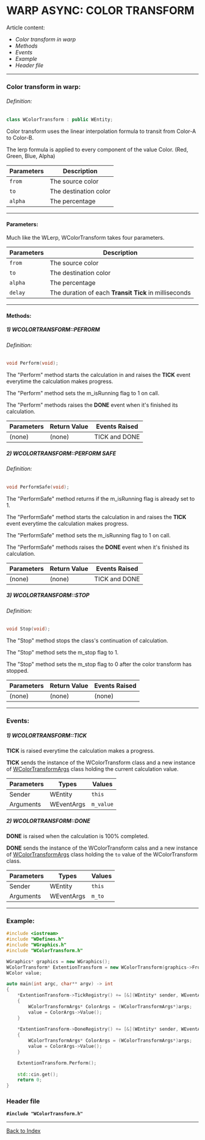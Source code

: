 # WARP ASYNC: COLOR TRANSFORM
Article content:
- _Color transform in warp_
- _Methods_
- _Events_
- _Example_
- _Header file_
---
### Color transform in warp:

###### Definition:
```cpp
class WColorTransform : public WEntity;
```

Color transform uses the linear interpolation formula to transit from Color-A to Color-B.

The lerp formula is applied to every component of the value Color. (Red, Green, Blue, Alpha)


|Parameters|Description|
|----------|------------|
| ```from``` | The source color |
| ```to``` | The destination color |
| ```alpha``` | The percentage


---

#### Parameters:

Much like the WLerp, WColorTransform takes four parameters.

|Parameters|Description|
|----------|------------|
| ```from``` | The source color |
| ```to``` | The destination color |
| ```alpha``` | The percentage
| ```delay``` | The duration of each **Transit Tick** in milliseconds
---

#### Methods:

##### 1) WCOLORTRANSFORM::PEFRORM

###### Definition:
```cpp
void Perform(void);
```

The "Perform" method starts the calculation in and raises the **TICK** event everytime the calculation makes progress.

The "Perform" method sets the m_isRunning flag to 1 on call.

The "Perform" methods raises the **DONE** event when it's finished its calculation.


|Parameters|Return Value|Events Raised  |
|----------|------------|---------------|
| (none)   | (none)     | TICK and DONE |

##### 2) WCOLORTRANSFORM::PERFORM SAFE

###### Definition:
```cpp
void PerformSafe(void);
```

The "PerformSafe" method returns if the m_isRunning flag is already set to 1.

The "PerformSafe" method starts the calculation in and raises the **TICK** event everytime the calculation makes progress.

The "PerformSafe" method sets the m_isRunning flag to 1 on call.

The "PerformSafe" methods raises the **DONE** event when it's finished its calculation.

|Parameters|Return Value|Events Raised  |
|----------|------------|---------------|
| (none)   | (none)     | TICK and DONE |

##### 3) WCOLORTRANSFORM::STOP

###### Definition:
```cpp
void Stop(void);
```

The "Stop" method stops the class's continuation of calculation. 

The "Stop" method sets the m_stop flag to 1.

The "Stop" method sets the m_stop flag to 0 after the color transform has stopped.

|Parameters|Return Value|Events Raised  |
|----------|------------|---------------|
| (none)   | (none)     | (none)        |

---
### Events:

##### 1) WCOLORTRANSFORM::TICK

**TICK** is raised everytime the calculation makes a progress.

**TICK** sends the instance of the WColorTransform class and a new instance of [WColorTransformArgs](AS-COLORARGS.md) class holding the current calculation value.

|Parameters| Types      | Values |
|----------|------------|--------|
| Sender   | WEntity    | ```this```|
| Arguments| WEventArgs | ```m_value```|

##### 2) WCOLORTRANSFORM::DONE

**DONE** is raised when the calculation is 100% completed.

**DONE** sends the instance of the WColorTransform calss and a new instance of [WColorTransformArgs](AS-COLORARGS.md) class holding the ```to``` value of the WColorTransform class.

|Parameters| Types      | Values |
|----------|------------|--------|
| Sender   | WEntity    | ```this```|
| Arguments| WEventArgs | ```m_to```|

---
### Example:
```cpp
#include <iostream>
#include "WDefines.h"
#include "WGraphics.h"
#include "WColorTransform.h"

WGraphics* graphics = new WGraphics();
WColorTransform* ExtentionTransform = new WColorTransform(graphics->FromRGBA(0,0,255), graphics->FromRGBA(255,0,0), 0.03f, 1);
WColor value;

auto main(int argc, char** argv) -> int
{
    *ExtentionTransform->TickRegistry() += [&](WEntity* sender, WEventArgs* args)
    {
        WColorTransformArgs* ColorArgs = (WColorTransformArgs*)args;
        value = ColorArgs->Value();
    }
    
    *ExtentionTransform->DoneRegistry() += [&](WEntity* sender, WEventArgs* args)
    {
        WColorTransformArgs* ColorArgs = (WColorTransformArgs*)args;
        value = ColorArgs->Value();
    }

    ExtentionTransform.Perform();
    
    std::cin.get();
    return 0;
}	
```
### Header file
**```#include "WColorTransform.h"```**

---
[Back to Index](AS-INDEX.md)
